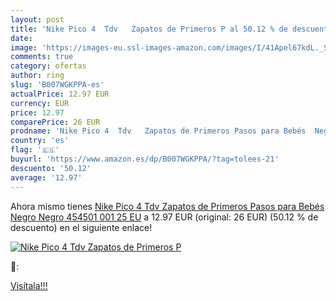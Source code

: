 ```yaml
---
layout: post
title: 'Nike Pico 4  Tdv   Zapatos de Primeros P al 50.12 % de descuento'
date: 
image: 'https://images-eu.ssl-images-amazon.com/images/I/41Apel67kdL._SL200_.jpg'
comments: true
category: ofertas
author: ring
slug: 'B007WGKPPA-es'
actualPrice: 12.97 EUR
currency: EUR
price: 12.97
comparePrice: 26 EUR
prodname: 'Nike Pico 4  Tdv   Zapatos de Primeros Pasos para Bebés  Negro  Negro 454501 001   25 EU'
country: 'es'
flag: '🇪🇸'
buyurl: 'https://www.amazon.es/dp/B007WGKPPA/?tag=tolees-21'
descuento: '50.12'
average: '12.97'
---
```


Ahora mismo tienes [Nike Pico 4  Tdv   Zapatos de Primeros Pasos para Bebés  Negro  Negro 454501 001   25 EU](https://www.amazon.es/dp/B007WGKPPA/?tag=tolees-21) a 12.97 EUR (original: 26 EUR) (50.12 %  de descuento) en el siguiente enlace!

[![Nike Pico 4  Tdv   Zapatos de Primeros P](https://images-eu.ssl-images-amazon.com/images/I/41Apel67kdL._SL200_.jpg)](https://www.amazon.es/dp/B007WGKPPA/?tag=tolees-21)

🔎:


[Visítala!!!](https://www.amazon.es/dp/B007WGKPPA/?tag=tolees-21)
